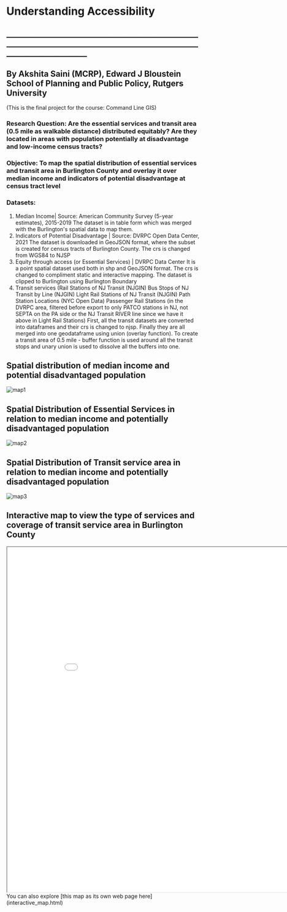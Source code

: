 # Understanding Accessibility
## _________________________________________________________________________________________________________________________
## By Akshita Saini (MCRP), Edward J Bloustein School of Planning and Public Policy, Rutgers University 
(This is the final project for the course: Command Line GIS)

### Research Question: Are the essential services and transit area (0.5 mile as walkable distance) distributed equitably? Are they located in areas with population potentially at disadvantage and low-income census tracts?
### Objective: To map the spatial distribution of essential services and transit area in Burlington County and overlay it over median income and indicators of potential disadvantage at census tract level

### Datasets:
1. Median Income| Source: American Community Survey (5-year estimates), 2015-2019
   The dataset is in table form which was merged with the Burlington's spatial data to map them.
2. Indicators of Potential Disadvantage | Source: DVRPC Open Data Center, 2021
   The dataset is downloaded in GeoJSON format, where the subset is created for census tracts of Burlington County. The crs is changed from WGS84 to     NJSP
3. Equity through access (or Essential Services) | DVRPC Data Center
   It is a point spatial dataset used both in shp and GeoJSON format. The crs is changed to compliment static and interactive mapping. The dataset is    clipped to Burlington using Burlington Boundary
4. Transit services
  (Rail Stations of NJ Transit (NJGIN)
  Bus Stops of NJ Transit by Line (NJGIN)
  Light Rail Stations of NJ Transit (NJGIN)
  Path Station Locations (NYC Open Data)
  Passenger Rail Stations (in the DVRPC area, filtered before export to only PATCO stations in NJ, not SEPTA on the PA side or the NJ Transit RIVER     line since we have it above in Light Rail Stations)
  First, all the transit datasets are converted into dataframes and their crs is changed to njsp. Finally they are all merged into one geodataframe     using union (overlay function). To create a transit area of 0.5 mile - buffer function is used around all the transit stops and unary union is used   to dissolve all the buffers into one.

## Spatial distribution of median income and potential disadvantaged population
![map1](https://github.com/AkshitaSaini97/BurlingtonMap/assets/152640805/775fe1ce-b996-4373-82f5-b91122ea60b3)

## Spatial Distribution of Essential Services in relation to median income and potentially disadvantaged population
![map2](https://github.com/AkshitaSaini97/BurlingtonMap/assets/152640805/29fa13b7-c633-41ad-bcdb-ca12bdd57752)

## Spatial Distribution of Transit service area in relation to median income and potentially disadvantaged population
![map3](https://github.com/AkshitaSaini97/BurlingtonMap/assets/152640805/b2468a77-277e-4c51-b885-c106bd66850b)

## Interactive map to view the type of services and coverage of transit service area in Burlington County
<iframe src='interactive_map.html' width = '900' height = '900' ></iframe>
You can also explore [this map as its own web page here](interactive_map.html)
